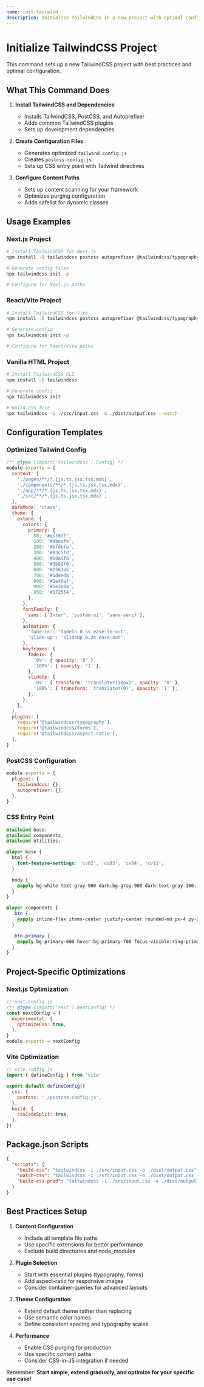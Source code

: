 ```yaml
---
name: init-tailwind
description: Initialize TailwindCSS in a new project with optimal configuration
---
```


# Initialize TailwindCSS Project

This command sets up a new TailwindCSS project with best practices and optimal configuration.

## What This Command Does

1. **Install TailwindCSS and Dependencies**
   - Installs TailwindCSS, PostCSS, and Autoprefixer
   - Adds common TailwindCSS plugins
   - Sets up development dependencies

2. **Create Configuration Files**
   - Generates optimized `tailwind.config.js`
   - Creates `postcss.config.js`
   - Sets up CSS entry point with Tailwind directives

3. **Configure Content Paths**
   - Sets up content scanning for your framework
   - Optimizes purging configuration
   - Adds safelist for dynamic classes

## Usage Examples

### Next.js Project

```bash
# Install TailwindCSS for Next.js
npm install -D tailwindcss postcss autoprefixer @tailwindcss/typography @tailwindcss/forms @tailwindcss/aspect-ratio

# Generate config files
npx tailwindcss init -p

# Configure for Next.js paths
```

### React/Vite Project

```bash
# Install TailwindCSS for Vite
npm install -D tailwindcss postcss autoprefixer @tailwindcss/typography @tailwindcss/forms

# Generate config
npx tailwindcss init -p

# Configure for React/Vite paths
```

### Vanilla HTML Project

```bash
# Install TailwindCSS CLI
npm install -D tailwindcss

# Generate config
npx tailwindcss init

# Build CSS file
npx tailwindcss -i ./src/input.css -o ./dist/output.css --watch
```

## Configuration Templates

### Optimized Tailwind Config

```javascript
/** @type {import('tailwindcss').Config} */
module.exports = {
  content: [
    './pages/**/*.{js,ts,jsx,tsx,mdx}',
    './components/**/*.{js,ts,jsx,tsx,mdx}',
    './app/**/*.{js,ts,jsx,tsx,mdx}',
    './src/**/*.{js,ts,jsx,tsx,mdx}',
  ],
  darkMode: 'class',
  theme: {
    extend: {
      colors: {
        primary: {
          50: '#eff6ff',
          100: '#dbeafe',
          200: '#bfdbfe',
          300: '#93c5fd',
          400: '#60a5fa',
          500: '#3b82f6',
          600: '#2563eb',
          700: '#1d4ed8',
          800: '#1e40af',
          900: '#1e3a8a',
          950: '#172554',
        },
      },
      fontFamily: {
        sans: ['Inter', 'system-ui', 'sans-serif'],
      },
      animation: {
        'fade-in': 'fadeIn 0.5s ease-in-out',
        'slide-up': 'slideUp 0.3s ease-out',
      },
      keyframes: {
        fadeIn: {
          '0%': { opacity: '0' },
          '100%': { opacity: '1' },
        },
        slideUp: {
          '0%': { transform: 'translateY(10px)', opacity: '0' },
          '100%': { transform: 'translateY(0)', opacity: '1' },
        },
      },
    },
  },
  plugins: [
    require('@tailwindcss/typography'),
    require('@tailwindcss/forms'),
    require('@tailwindcss/aspect-ratio'),
  ],
}
```

### PostCSS Configuration

```javascript
module.exports = {
  plugins: {
    tailwindcss: {},
    autoprefixer: {},
  },
}
```

### CSS Entry Point

```css
@tailwind base;
@tailwind components;
@tailwind utilities;

@layer base {
  html {
    font-feature-settings: 'cv02', 'cv03', 'cv04', 'cv11';
  }

  body {
    @apply bg-white text-gray-900 dark:bg-gray-900 dark:text-gray-100;
  }
}

@layer components {
  .btn {
    @apply inline-flex items-center justify-center rounded-md px-4 py-2 text-sm font-medium transition-colors focus-visible:ring-2 focus-visible:outline-none disabled:pointer-events-none disabled:opacity-50;
  }

  .btn-primary {
    @apply bg-primary-600 hover:bg-primary-700 focus-visible:ring-primary-500 text-white;
  }
}
```

## Project-Specific Optimizations

### Next.js Optimization

```javascript
// next.config.js
/** @type {import('next').NextConfig} */
const nextConfig = {
  experimental: {
    optimizeCss: true,
  },
}
module.exports = nextConfig
```

### Vite Optimization

```javascript
// vite.config.js
import { defineConfig } from 'vite'

export default defineConfig({
  css: {
    postcss: './postcss.config.js',
  },
  build: {
    cssCodeSplit: true,
  },
})
```

## Package.json Scripts

```json
{
  "scripts": {
    "build-css": "tailwindcss -i ./src/input.css -o ./dist/output.css",
    "watch-css": "tailwindcss -i ./src/input.css -o ./dist/output.css --watch",
    "build-css-prod": "tailwindcss -i ./src/input.css -o ./dist/output.css --minify"
  }
}
```

## Best Practices Setup

1. **Content Configuration**
   - Include all template file paths
   - Use specific extensions for better performance
   - Exclude build directories and node_modules

2. **Plugin Selection**
   - Start with essential plugins (typography, forms)
   - Add aspect-ratio for responsive images
   - Consider container-queries for advanced layouts

3. **Theme Configuration**
   - Extend default theme rather than replacing
   - Use semantic color names
   - Define consistent spacing and typography scales

4. **Performance**
   - Enable CSS purging for production
   - Use specific content paths
   - Consider CSS-in-JS integration if needed

Remember: **Start simple, extend gradually, and optimize for your specific use case!**
